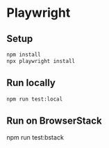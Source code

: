 # Playwright


## Setup
```bash
npm install
npx playwright install
```

## Run locally
```bash
npm run test:local
```

## Run on BrowserStack

npm run test:bstack
